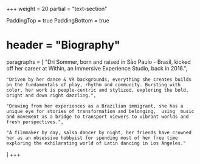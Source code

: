 +++
weight = 20
partial = "text-section"

PaddingTop = true
PaddingBottom = true

# header = "Biography"

paragraphs = [
    "Dri Sommer, born and raised in São Paulo - Brasil, kicked off her career at Within, an Immersive Experience Studio, back in 2016.",
    
    "Driven by her dance & VR backgrounds, everything she creates builds on the fundamentals of play, rhythm and community. Bursting with color, her work is people-centric and stylized, exploring the bold, bright and down right dazzling.",
    
    "Drawing from her experiences as a Brazilian immigrant, she has a unique eye for stories of transformation and belonging,  using  music and movement as a bridge to transport viewers to vibrant worlds and fresh perspectives.",
    
    "A filmmaker by day, salsa dancer by night, her friends have crowned her as an obsessive hobbyist for spending most of her free time exploring the exhilarating world of Latin dancing in Los Angeles."
]
+++

